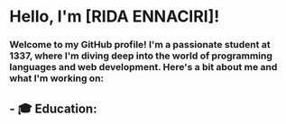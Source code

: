 # Hello, I'm [RIDA ENNACIRI]!

### Welcome to my GitHub profile! I'm a passionate student at 1337, where I'm diving deep into the world of programming languages and web development. Here's a bit about me and what I'm working on:

## - 🎓 **Education**:
